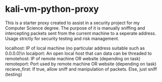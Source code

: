 # kali-vm-python-proxy
This is a starter proxy created to assist in a security project for my Computer Science degree. The purpose of it is manually sniffing and intercepting packets sent from the current machine to a seperate address. Usage strictly for security testing and risk management.

localhost: IP of local machine (no particular address suitable such as 0.0.0.0)\n
localport: An open local host that can data can be threaded to
remotehost: IP of remote machine OR website (depending on task)
remoteport: Port used by remote machine OR website (depending on task)
recieve_first: If true, allow sniff and manipulation of packets. Else, just sniff (testing)

